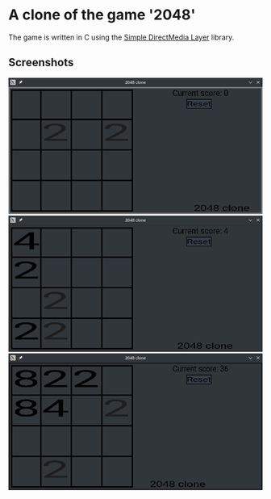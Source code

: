 
# A clone of the game '2048'

The game is written in C using the 
[Simple DirectMedia Layer](https://www.libsdl.org/) 
library.

## Screenshots

![Game window](screenshots/a.png "Game window")
![Game window](screenshots/b.png "Game window")
![Game window](screenshots/c.png "Game window")
